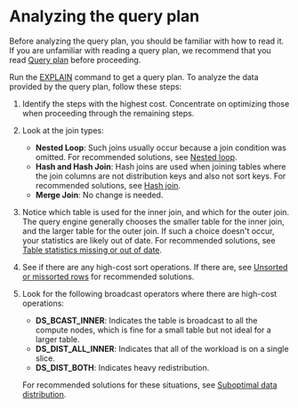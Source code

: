 # Analyzing the query plan<a name="c-analyzing-the-query-plan"></a>

Before analyzing the query plan, you should be familiar with how to read it\. If you are unfamiliar with reading a query plan, we recommend that you read [Query plan](c-the-query-plan.md) before proceeding\.

Run the [EXPLAIN](r_EXPLAIN.md) command to get a query plan\. To analyze the data provided by the query plan, follow these steps:

1. Identify the steps with the highest cost\. Concentrate on optimizing those when proceeding through the remaining steps\.

1. Look at the join types:
   + **Nested Loop**: Such joins usually occur because a join condition was omitted\. For recommended solutions, see [Nested loop](query-performance-improvement-opportunities.md#nested-loop)\.
   + **Hash and Hash Join**: Hash joins are used when joining tables where the join columns are not distribution keys and also not sort keys\. For recommended solutions, see [Hash join](query-performance-improvement-opportunities.md#hash-join)\.
   + **Merge Join**: No change is needed\.

1. Notice which table is used for the inner join, and which for the outer join\. The query engine generally chooses the smaller table for the inner join, and the larger table for the outer join\. If such a choice doesn't occur, your statistics are likely out of date\. For recommended solutions, see [Table statistics missing or out of date](query-performance-improvement-opportunities.md#table-statistics-missing-or-out-of-date)\.

1. See if there are any high\-cost sort operations\. If there are, see [Unsorted or missorted rows](query-performance-improvement-opportunities.md#unsorted-or-mis-sorted-rows) for recommended solutions\.

1. Look for the following broadcast operators where there are high\-cost operations:
   + **DS\_BCAST\_INNER**: Indicates the table is broadcast to all the compute nodes, which is fine for a small table but not ideal for a larger table\.
   + **DS\_DIST\_ALL\_INNER**: Indicates that all of the workload is on a single slice\.
   + **DS\_DIST\_BOTH**: Indicates heavy redistribution\.

   For recommended solutions for these situations, see [Suboptimal data distribution](query-performance-improvement-opportunities.md#suboptimal-data-distribution)\.